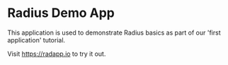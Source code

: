 # Radius Demo App

This application is used to demonstrate Radius basics as part of our 'first application' tutorial.

Visit https://radapp.io to try it out.
